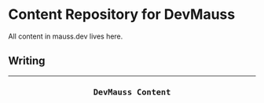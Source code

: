 # Content Repository for DevMauss

All content in mauss.dev lives here.

## Writing

***

<h3 align="center"><pre>DevMauss Content</pre></h3>
